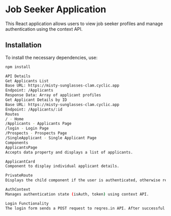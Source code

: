 # Job Seeker Application

This React application allows users to view job seeker profiles and manage authentication using the context API.

## Installation

To install the necessary dependencies, use:

```bash
npm install

API Details
Get Applicants List
Base URL: https://misty-sunglasses-clam.cyclic.app
Endpoint: /Applicants
Response Data: Array of applicant profiles
Get Applicant Details by ID
Base URL: https://misty-sunglasses-clam.cyclic.app
Endpoint: /Applicants/:id
Routes
/ - Home
/Applicants - Applicants Page
/login - Login Page
/Prospects - Prospects Page
/SingleApplicant - Single Applicant Page
Components
ApplicantsPage
Accepts data property and displays a list of applicants.

ApplicantCard
Component to display individual applicant details.

PrivateRoute
Displays the child component if the user is authenticated, otherwise redirects to the login page.

AuthContext
Manages authentication state (isAuth, token) using context API.

Login Functionality
The login form sends a POST request to reqres.in API. After successful login, the user is redirected to the /Applicants route.
